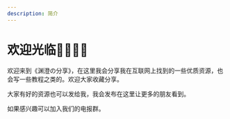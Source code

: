```yaml
---
description: 简介
---
```


# 欢迎光临🤷‍♂️🤷‍♀️

欢迎来到《渊澄の分享》，在这里我会分享我在互联网上找到的一些优质资源，也会写一些教程之类的。欢迎大家收藏分享。

大家有好的资源也可以发给我，我会发布在这里让更多的朋友看到。

如果感兴趣可以加入我们的电报群。
